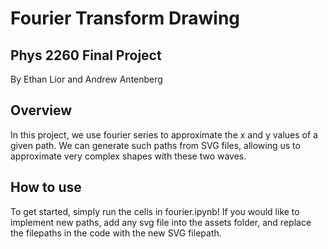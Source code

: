 # Fourier Transform Drawing
## Phys 2260 Final Project
By Ethan Lior and Andrew Antenberg
## Overview
In this project, we use fourier series to approximate the x and y values of a given path. We can generate such paths from SVG files, allowing us to approximate very complex shapes with these two waves.
## How to use
To get started, simply run the cells in fourier.ipynb! If you would like to implement new paths, add any svg file into the assets folder, and replace the filepaths in the code with the new SVG filepath.
